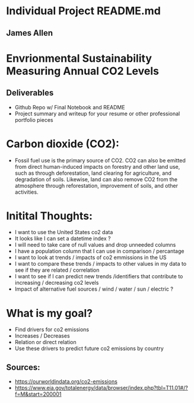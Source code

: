 # Individual Project README.md

## James Allen 

# Envrionmental Sustainability Measuring Annual CO2 Levels

## Deliverables

- Github Repo w/ Final Notebook and README
- Project summary and writeup for your resume or other professional portfolio pieces

# Carbon dioxide (CO2): 
- Fossil fuel use is the primary source of CO2. CO2 can also be emitted from direct human-induced impacts on forestry and other land use, such as through deforestation, land clearing for agriculture, and degradation of soils. Likewise, land can also remove CO2 from the atmosphere through reforestation, improvement of soils, and other activities.

# Initital Thoughts:
- I want to use the United States co2 data
- It looks like I can set a datetime index ?
- I will need to take care of null values and drop unneeded columns
- I have a population column that I can use in comparison / percantage
- I want to look at trends / impacts of co2 emmissions in the US
- I want to compare these trends / impacts to other values in my data to see if they are related / correlation
- I want to see if I can predict new trends /identifiers that contribute to increasing / decreasing co2 levels
- Impact of alternative fuel sources / wind / water / sun / electric ?


# What is my goal?
- Find drivers for co2 emissions
- Increases / Decreases
- Relation or direct relation
- Use these drivers to predict future co2 emissions by country

## Sources:
- https://ourworldindata.org/co2-emissions
- https://www.eia.gov/totalenergy/data/browser/index.php?tbl=T11.01#/?f=M&start=200001
